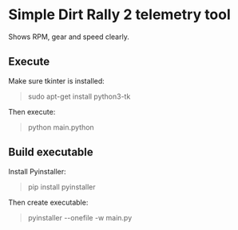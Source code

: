 # Simple Dirt Rally 2 telemetry tool

Shows RPM, gear and speed clearly.

## Execute

Make sure tkinter is installed:
> sudo apt-get install python3-tk

Then execute:
> python main.python 

## Build executable

Install Pyinstaller:
> pip install pyinstaller

Then create executable:
> pyinstaller --onefile -w main.py